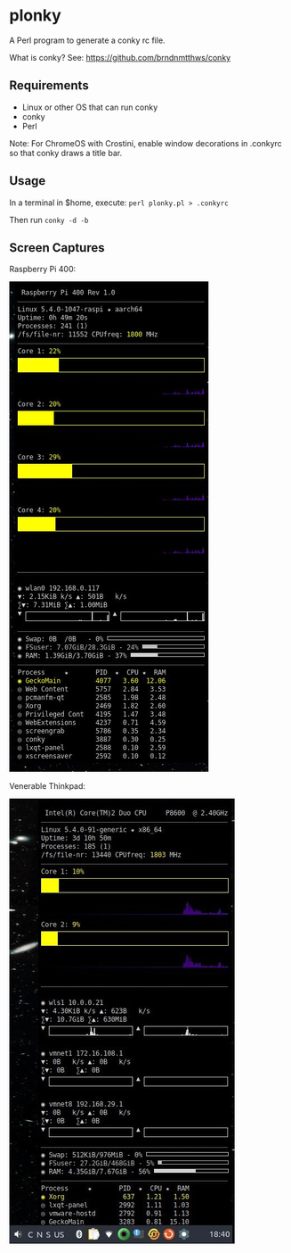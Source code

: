# plonky
A Perl program to generate a conky rc file. 

What is conky? See: https://github.com/brndnmtthws/conky

## Requirements
* Linux or other OS that can run conky
* conky
* Perl

Note: For ChromeOS with Crostini, enable window decorations in .conkyrc so that conky draws a title bar. 

## Usage
In a terminal in $home, execute:
    `perl plonky.pl > .conkyrc`

Then run 
    `conky -d -b` 

## Screen Captures

Raspberry Pi 400:

![example01](https://github.com/viviparous/plonky/blob/main/screenshot-02-rpi400.jpg)

Venerable Thinkpad:

![example02](https://github.com/viviparous/plonky/blob/main/screenshot-01-vmware.jpg)
